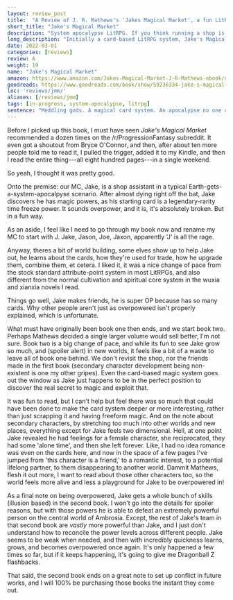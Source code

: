 ```yaml
---
layout: review_post
title:  "A Review of J. R. Mathews's 'Jakes Magical Market', a fun LitRPG apocalypse romb with a card based system."
short_title: "Jake's Magical Market"
description: "System apocalypse LitRPG. If you think running a shop is all Jake does, think again."
long_description: "Initially a card-based LitRPG system, Jake's Magical Market was an engaging read. It's two books stitched together, and my only gripe is the massive change in arc and system that occurs between the two books."
date: 2022-03-01
categories: [reviews]
review: A
weight: 19
name: "Jake's Magical Market"
amazon: https://www.amazon.com/Jakes-Magical-Market-J-R-Mathews-ebook/dp/B09HWX11N9
goodreads: https://www.goodreads.com/book/show/59236334-jake-s-magical-market
loc: 'reviews/jmm/'
aliases: [/reviews/jmm]
tags: [in-progress, system-apocalypse, litrpg]
sentence: "Meddling gods. A magical card system. An apocalypse no one could have predicted."
---
```


Before I picked up this book, I must have seen *Jake's Magical Market* recommended a dozen times on the /r/ProgressionFantasy subreddit. It even got a shoutout from Bryce O'Connor, and then, after about ten more people told me to read it, I pulled the trigger, added it to my Kindle, and then I read the entire thing---all eight hundred pages---in a single weekend.

So yeah, I thought it was pretty good.

Onto the premise: our MC, Jake, is a shop assistant in a typical Earth-gets-a-system-apocalpyse scenario. After almost dying right off the bat, Jake discovers he has magic powers, as his starting card is a legendary-rarity time freeze power. It sounds overpower, and it is, it's absolutely broken. But in a fun way. 

As an aside, I feel like I need to go through my book now and rename my MC to start with J. Jake, Jason, Joe, Jaxon, apparently 'J' is all the rage.

Anyway, theres a bit of world building, some elves show up to help Jake out, he learns about the cards, how they're used for trade, how he upgrade them, combine them, et cetera. I liked it, it was a nice change of pace from the stock standard attribute-point system in most LitRPGs, and also different from the normal cultivation and spiritual core system in the wuxia and xianxia novels I read.

Things go well, Jake makes friends, he is super OP because has so many cards. Why other people aren't just as overpowered isn't properly explained, which is unfortunate. 

What must have originally been book one then ends, and we start book two. Perhaps Mathews decided a single larger volume would sell better, I'm not sure. Book two is a big change of pace, and while its fun to see Jake grow so much, and (spoiler alert) in new worlds, it feels like a bit of a waste to leave all of book one behind. We don't revisit the shop, nor the friends made in the first book (secondary character development being non-existent is one my other gripes). Even the card-based magic system goes out the window as Jake just happens to be in the perfect position to discover the real secret to magic and exploit that. 

It was fun to read, but I can't help but feel there was so much that could have been done to make the card system deeper or more interesting, rather than just scrapping it and having freeform magic. And on the note about secondary characters, by stretching too much into other worlds and new places, everything except for Jake feels two dimensional. Hell, at one point Jake revealed he had feelings for a female character, she reciprocated, they had some 'alone time', and then she left forever. Like, I had no idea romance was even on the cards here, and now in the space of a few pages I've jumped from 'this character is a friend,' to a romantic interest, to a potential lifelong partner, to them disappearing to another world. Dammit Mathews, flesh it out more, I want to read about those other characters too, so the world feels more alive and less a playground for Jake to be overpowered in!

As a final note on being overpowered, Jake gets a whole bunch of skills (illusion based) in the second book. I won't go into the details for spoiler reasons, but with those powers he is able to defeat an extremely powerful person on the central world of Ambrosia. Except, the rest of Jake's team in that second book are *vastly* more powerful than Jake, and I just don't understand how to reconcile the power levels across different people. Jake seems to be weak when needed, and then with incredibly quickness learns, grows, and becomes overpowered once again. It's only happened a few times so far, but if it keeps happening, it's going to give me Dragonball Z flashbacks.

That said, the second book ends on a great note to set up conflict in future works, and I will 100% be purchasing those books the instant they come out.

